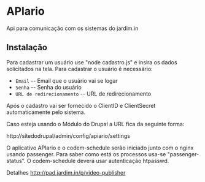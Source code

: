 # APIario

Api para comunicação com os sistemas do jardim.in

## Instalação

Para cadastrar um usuário use "node cadastro.js" e insira os dados solicitados na tela. Para cadastrar o usuário é necessário:

 * `Email` -- Email que o usuário vai se logar
 * `Senha` -- Senha do usuário
 * `URL de redirecionamento` -- URL de redirecionamento

Após o cadastro vai ser fornecido o ClientID e ClientSecret automaticamente pelo sistema.

Caso esteja usando o Módulo do Drupal a URL fica da seguinte forma:

http://sitedodrupal/admin/config/apiario/settings

O aplicativo APIario e o codem-schedule serão iniciado junto com o nginx usando passenger. Para saber como está os processos usa-se "passenger-status". O codem-schedule deverá usar autenticação htpasswd.

Detalhes http://pad.jardim.in/p/video-publisher